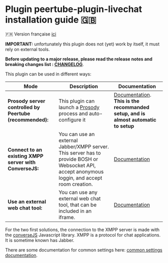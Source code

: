 # Plugin peertube-plugin-livechat installation guide 🇬🇧

🇫🇷 Version française [ici](./installation.fr.md)

**IMPORTANT:** unfortunately this plugin does not (yet) work by itself, it must rely on external tools.

**Before updating to a major release, please read the release notes and breaking changes list : [CHANGELOG](../CHANGELOG.md)**.

This plugin can be used in different ways:

| Mode | Description | Documentation
---|---|---
**Prosody server controlled by Peertube (recommended):** | This plugin can launch a [Prosody](https://prosody.im) process and auto-configure it | [Documentation](./prosody.md). **This is the recommanded setup, and is almost automatic to setup**
**Connect to an existing XMPP server with ConverseJS:** | You can use an external Jabber/XMPP server. This server has to provide BOSH or Websocket API, accept anonymous loggin, and accept room creation. | [Documentation](./conversejs.md)
**Use an external web chat tool:** | You can use any external web chat tool, that can be included in an iframe. | [Documentation](./external.md)

For the two first solutions, the connection to the XMPP server is made with the [converseJS](https://conversejs.org/) Javascript library.
XMPP is a protocol for chat applications. It is sometime known has Jabber.

There are some documentation for common settings here: [common settings documentation](./common.md).
